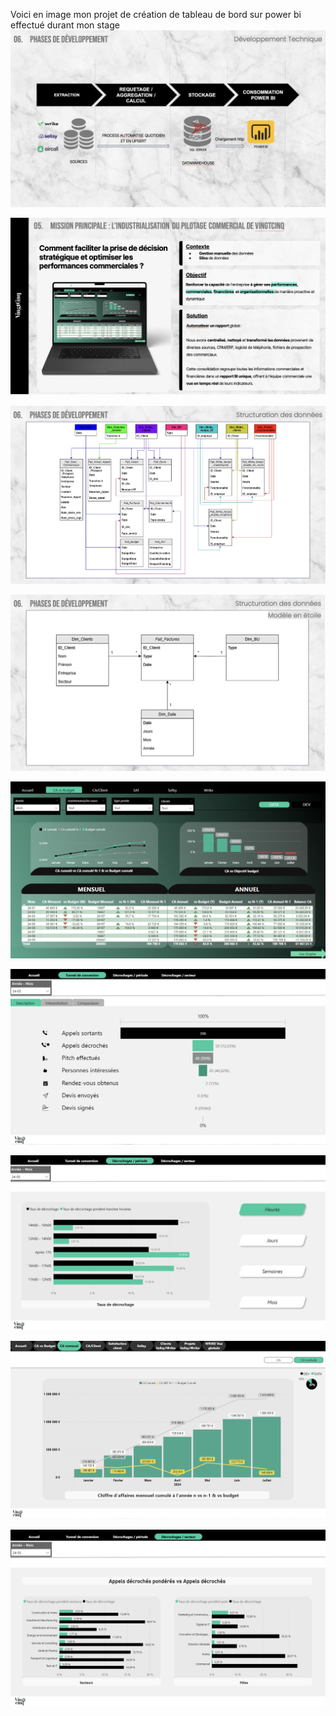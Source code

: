 Voici en image mon projet de création de tableau de bord sur power bi effectué durant mon stage
![Architecture SAD](./architecture-sad.png)

![Cas d'usage en BI](./cas-usage-Business-Intelligence(BI).png)

![Modèle de données](./modele-de-donnees.png)

![exemple dimension](./exemple-dimension.png)

![Dashboard 1](./dashboard25-1.png)

![Dashboard 2](./dashboard25-2.png)

![Dashboard 3](./dashboard25-3.png)

![Dashboard 4](./dashboard25-4.png)

![Dashboard 5](./dashboard25-5.png)
